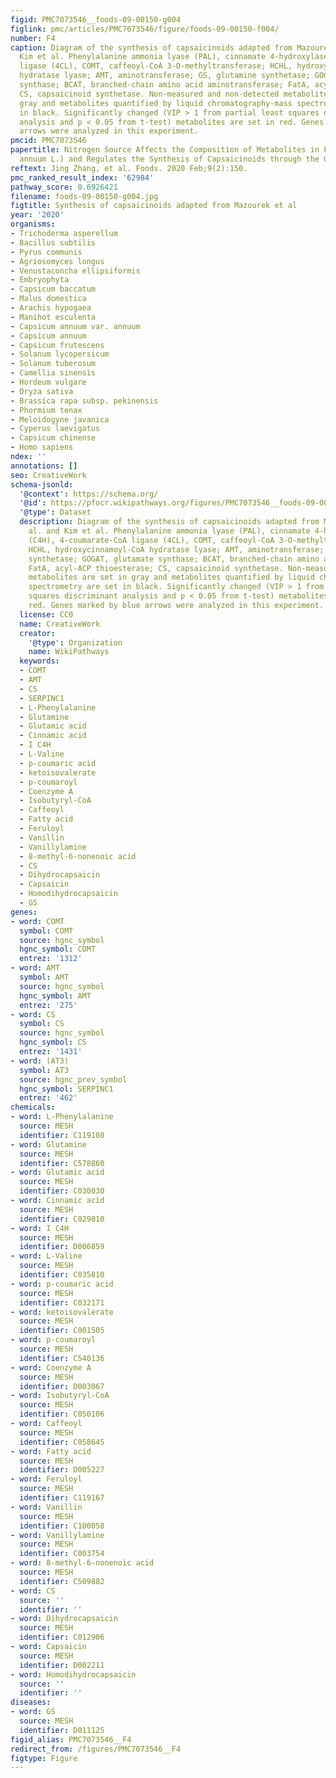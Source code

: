 ```yaml
---
figid: PMC7073546__foods-09-00150-g004
figlink: pmc/articles/PMC7073546/figure/foods-09-00150-f004/
number: F4
caption: Diagram of the synthesis of capsaicinoids adapted from Mazourek et al. and
  Kim et al. Phenylalanine ammonia lyase (PAL), cinnamate 4-hydroxylase (C4H), 4-coumarate-CoA
  ligase (4CL), COMT, caffeoyl-CoA 3-O-methyltransferase; HCHL, hydroxycinnamoyl-CoA
  hydratase lyase; AMT, aminotransferase; GS, glutamine synthetase; GOGAT, glutamate
  synthase; BCAT, branched-chain amino acid aminotransferase; FatA, acyl-ACP thioesterase;
  CS, capsaicinoid synthetase. Non-measured and non-detected metabolites are set in
  gray and metabolites quantified by liquid chromatography-mass spectrometry are set
  in black. Significantly changed (VIP > 1 from partial least squares discriminant
  analysis and p < 0.05 from t-test) metabolites are set in red. Genes marked by blue
  arrows were analyzed in this experiment.
pmcid: PMC7073546
papertitle: Nitrogen Source Affects the Composition of Metabolites in Pepper (Capsicum
  annuum L.) and Regulates the Synthesis of Capsaicinoids through the GOGAT–GS Pathway.
reftext: Jing Zhang, et al. Foods. 2020 Feb;9(2):150.
pmc_ranked_result_index: '62984'
pathway_score: 0.6926421
filename: foods-09-00150-g004.jpg
figtitle: Synthesis of capsaicinoids adapted from Mazourek et al
year: '2020'
organisms:
- Trichoderma asperellum
- Bacillus subtilis
- Pyrus communis
- Agriosomyces longus
- Venustaconcha ellipsiformis
- Embryophyta
- Capsicum baccatum
- Malus domestica
- Arachis hypogaea
- Manihot esculenta
- Capsicum annuum var. annuum
- Capsicum annuum
- Capsicum frutescens
- Solanum lycopersicum
- Solanum tuberosum
- Camellia sinensis
- Hordeum vulgare
- Oryza sativa
- Brassica rapa subsp. pekinensis
- Phormium tenax
- Meloidogyne javanica
- Cyperus laevigatus
- Capsicum chinense
- Homo sapiens
ndex: ''
annotations: []
seo: CreativeWork
schema-jsonld:
  '@context': https://schema.org/
  '@id': https://pfocr.wikipathways.org/figures/PMC7073546__foods-09-00150-g004.html
  '@type': Dataset
  description: Diagram of the synthesis of capsaicinoids adapted from Mazourek et
    al. and Kim et al. Phenylalanine ammonia lyase (PAL), cinnamate 4-hydroxylase
    (C4H), 4-coumarate-CoA ligase (4CL), COMT, caffeoyl-CoA 3-O-methyltransferase;
    HCHL, hydroxycinnamoyl-CoA hydratase lyase; AMT, aminotransferase; GS, glutamine
    synthetase; GOGAT, glutamate synthase; BCAT, branched-chain amino acid aminotransferase;
    FatA, acyl-ACP thioesterase; CS, capsaicinoid synthetase. Non-measured and non-detected
    metabolites are set in gray and metabolites quantified by liquid chromatography-mass
    spectrometry are set in black. Significantly changed (VIP > 1 from partial least
    squares discriminant analysis and p < 0.05 from t-test) metabolites are set in
    red. Genes marked by blue arrows were analyzed in this experiment.
  license: CC0
  name: CreativeWork
  creator:
    '@type': Organization
    name: WikiPathways
  keywords:
  - COMT
  - AMT
  - CS
  - SERPINC1
  - L-Phenylalanine
  - Glutamine
  - Glutamic acid
  - Cinnamic acid
  - I C4H
  - L-Valine
  - p-coumaric acid
  - ketoisovalerate
  - p-coumaroyl
  - Coenzyme A
  - Isobutyryl-CoA
  - Caffeoyl
  - Fatty acid
  - Feruloyl
  - Vanillin
  - Vanillylamine
  - 8-methyl-6-nonenoic acid
  - CS
  - Dihydrocapsaicin
  - Capsaicin
  - Homodihydrocapsaicin
  - GS
genes:
- word: COMT
  symbol: COMT
  source: hgnc_symbol
  hgnc_symbol: COMT
  entrez: '1312'
- word: AMT
  symbol: AMT
  source: hgnc_symbol
  hgnc_symbol: AMT
  entrez: '275'
- word: CS
  symbol: CS
  source: hgnc_symbol
  hgnc_symbol: CS
  entrez: '1431'
- word: (AT3)
  symbol: AT3
  source: hgnc_prev_symbol
  hgnc_symbol: SERPINC1
  entrez: '462'
chemicals:
- word: L-Phenylalanine
  source: MESH
  identifier: C119108
- word: Glutamine
  source: MESH
  identifier: C578860
- word: Glutamic acid
  source: MESH
  identifier: C030030
- word: Cinnamic acid
  source: MESH
  identifier: C029010
- word: I C4H
  source: MESH
  identifier: D006859
- word: L-Valine
  source: MESH
  identifier: C035810
- word: p-coumaric acid
  source: MESH
  identifier: C032171
- word: ketoisovalerate
  source: MESH
  identifier: C001505
- word: p-coumaroyl
  source: MESH
  identifier: C540136
- word: Coenzyme A
  source: MESH
  identifier: D003067
- word: Isobutyryl-CoA
  source: MESH
  identifier: C050106
- word: Caffeoyl
  source: MESH
  identifier: C058645
- word: Fatty acid
  source: MESH
  identifier: D005227
- word: Feruloyl
  source: MESH
  identifier: C119167
- word: Vanillin
  source: MESH
  identifier: C100058
- word: Vanillylamine
  source: MESH
  identifier: C003754
- word: 8-methyl-6-nonenoic acid
  source: MESH
  identifier: C509882
- word: CS
  source: ''
  identifier: ''
- word: Dihydrocapsaicin
  source: MESH
  identifier: C012906
- word: Capsaicin
  source: MESH
  identifier: D002211
- word: Homodihydrocapsaicin
  source: ''
  identifier: ''
diseases:
- word: GS
  source: MESH
  identifier: D011125
figid_alias: PMC7073546__F4
redirect_from: /figures/PMC7073546__F4
figtype: Figure
---
```

